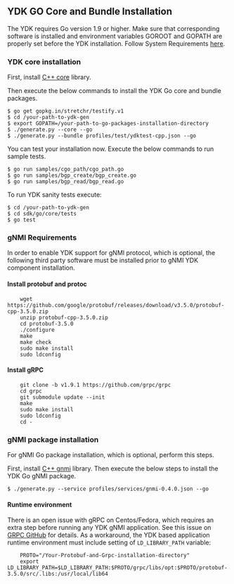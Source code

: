 ## YDK GO Core and Bundle Installation

The YDK requires Go version 1.9 or higher. Make sure that corresponding software is installed and environment variables GOROOT and GOPATH are properly set before the YDK installation. Follow System Requirements [here](https://github.com/CiscoDevNet/ydk-gen/tree/master/sdk/go#system-requirements).

### YDK core installation

First, install [C++ core](https://github.com/ygorelik/ydk-gen#second-step-generate-and-install-the-core) library. 

Then execute the below commands to install the YDK Go core and bundle packages.

```
$ go get gopkg.in/stretchr/testify.v1
$ cd /your-path-to-ydk-gen
$ export GOPATH=/your-path-to-go-packages-installation-directory
$ ./generate.py --core --go
$ ./generate.py --bundle profiles/test/ydktest-cpp.json --go
```

You can test your installation now. Execute the below commands to run sample tests.

```
$ go run samples/cgo_path/cgo_path.go
$ go run samples/bgp_create/bgp_create.go
$ go run samples/bgp_read/bgp_read.go
```

To run YDK sanity tests execute:

```
$ cd /your-path-to-ydk-gen
$ cd sdk/go/core/tests
$ go test
```

### gNMI Requirements

In order to enable YDK support for gNMI protocol, which is optional, the following third party software must be installed prior to gNMI YDK component installation.

#### Install protobuf and protoc

```
    wget https://github.com/google/protobuf/releases/download/v3.5.0/protobuf-cpp-3.5.0.zip
    unzip protobuf-cpp-3.5.0.zip
    cd protobuf-3.5.0
    ./configure
    make
    make check
    sudo make install
    sudo ldconfig
```

#### Install gRPC

```
    git clone -b v1.9.1 https://github.com/grpc/grpc
    cd grpc
    git submodule update --init
    make
    sudo make install
    sudo ldconfig
    cd -
```

### gNMI package installation

For gNMI Go package installation, which is optional, perform this steps.

First, install [C++ gnmi](https://github.com/ygorelik/ydk-gen/tree/gnmi#system-requirements) library. Then execute the below steps to install the YDK Go gNMI package.

```
$ ./generate.py --service profiles/services/gnmi-0.4.0.json --go
```

#### Runtime environment

There is an open issue with gRPC on Centos/Fedora, which requires an extra step before running any YDK gNMI application. 
See this issue on [GRPC GitHub](https://github.com/grpc/grpc/issues/10942#issuecomment-312565041) for details. 
As a workaround, the YDK based application runtime environment must include setting of `LD_LIBRARY_PATH` variable:

```
    PROTO="/Your-Protobuf-and-Grpc-installation-directory"
    export LD_LIBRARY_PATH=$LD_LIBRARY_PATH:$PROTO/grpc/libs/opt:$PROTO/protobuf-3.5.0/src/.libs:/usr/local/lib64
```

